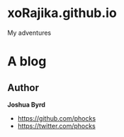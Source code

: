 
# xoRajika.github.io
My adventures


# A blog

## Author

**Joshua Byrd**
- <https://github.com/phocks>
- <https://twitter.com/phocks>



